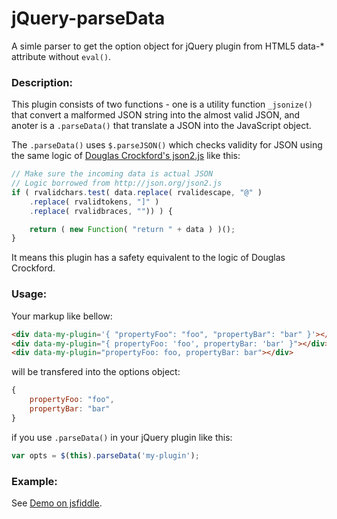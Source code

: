 jQuery-parseData
================

A simle parser to get the option object for jQuery plugin from HTML5 data-* 
attribute without `eval()`.

### Description:

This plugin consists of two functions - one is a utility function `_jsonize()` 
that convert a malformed JSON string into the almost valid JSON, and anoter is 
a `.parseData()` that translate a JSON into the JavaScript object.

The `.parseData()` uses `$.parseJSON()` which checks validity for JSON using 
the same logic of [Douglas Crockford's json2.js][JSON] like this:

```javascript
// Make sure the incoming data is actual JSON
// Logic borrowed from http://json.org/json2.js
if ( rvalidchars.test( data.replace( rvalidescape, "@" )
    .replace( rvalidtokens, "]" )
    .replace( rvalidbraces, "")) ) {

    return ( new Function( "return " + data ) )();
}
```

It means this plugin has a safety equivalent to the logic of Douglas Crockford.

### Usage:

Your markup like bellow:

```html
<div data-my-plugin='{ "propertyFoo": "foo", "propertyBar": "bar" }'></div>
<div data-my-plugin="{ propertyFoo: 'foo', propertyBar: 'bar' }"></div>
<div data-my-plugin="propertyFoo: foo, propertyBar: bar"></div>
```

will be transfered into the options object:

```javascript
{
    propertyFoo: "foo",
    propertyBar: "bar"
}
```

if you use `.parseData()` in your jQuery plugin like this:

```javascript
var opts = $(this).parseData('my-plugin');
```

### Example:

See [Demo on jsfiddle][DEMO].


[JSON]: https://github.com/douglascrockford/JSON-js/blob/master/json2.js
[DEMO]: http://jsfiddle.net/gh/get/jquery/1.10.1/tokkonopapa/jQuery-parseData/tree/master/Demo/
